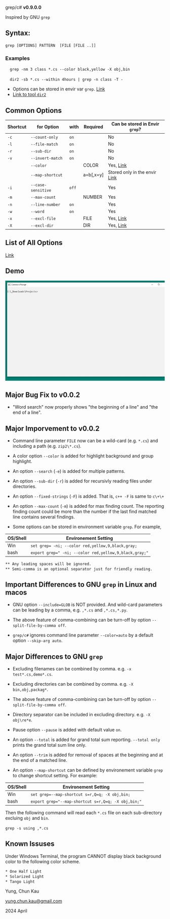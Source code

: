  grep/c#
**v0.9.0.0**

Inspired by GNU ```grep```

## Syntax:
```
grep [OPTIONS] PATTERN  [FILE [FILE ..]]

```

### Examples
```
  grep -nm 3 class *.cs --color black,yellow -X obj,bin

  dir2 -sb *.cs --within 4hours | grep -n class -T -
```

* Options can be stored in envir var ```grep```. [Link](https://github.com/ck-yung/grep/blob/master/docs/info-envir.md)
* [Link to tool ```dir2```](https://www.nuget.org/packages/dir2)

## Common Options

| Shortcut | for Option             | with         | Required  | Can be stored in Envir ```grep```?
| -------- | ----------             | ----         | --------  | ----------------------------------
| ```-c``` | ```--count-only```     | ```on```     |           | No
| ```-l``` | ```--file-match```     | ```on```     |           | No
| ```-r``` | ```--sub-dir```        | ```on```     |           | No
| ```-v``` | ```--invert-match```   | ```on```     |           | No
|          | ```--color```          |              | COLOR     | Yes, [Link](https://github.com/ck-yung/grep/blob/master/docs/info-color.md)
|          | ```--map-shortcut```   |              | a=b[,x=y] | Stored only in the envir [Link](https://github.com/ck-yung/grep/blob/master/docs/info-map-shortcut.md)
| ```-i``` | ```--case-sensitive``` | ```off```    |           | Yes
| ```-m``` | ```--max-count```      |              | NUMBER    | Yes
| ```-n``` | ```--line-number```    | ```on```     |           | Yes
| ```-w``` | ```--word```           | ```on```     |           | Yes
| ```-x``` | ```--excl-file```      |              | FILE      | Yes, [Link](https://github.com/ck-yung/grep/blob/master/docs/info-excl.md)
| ```-X``` | ```--excl-dir```       |              | DIR       | Yes, [Link](https://github.com/ck-yung/grep/blob/master/docs/info-excl.md)

## List of All Options
[Link](https://github.com/ck-yung/grep/blob/master/docs/info-all-options.md)

## Demo

![Color Feature](https://raw.githubusercontent.com/ck-yung/grep/master/images/help.gif)

## Major Bug Fix to v0.0.2

* "Word search" now properly shows "the beginning of a line" and "the end of a line".

## Major Imporvement to v0.0.2

* Command line parameter ```FILE``` now can be a wild-card (e.g. ```*.cs```) and including a path (e.g. ```zip2\*.cs```).

* A color option ```--color``` is added for highlight background and group highlight.

* An option ```--search``` (```-e```) is added for multiple patterns.

* An option ```--sub-dir``` (```-r```) is added for recursivly reading files under directories.

* An option ```--fixed-strings``` (```-F```) is added. That is, ```c++ -F``` is same to ```c\+\+```

* An option ```--max-count``` (```-m```) is added for max finding count. The reporting finding count could be more than the number if the last find matched line contains several findings.

* Some options can be stored in environment variable ```grep```. For example,

| OS/Shell  | Environement Setting |
| --------  | -------------------- |
| Win       | ```set grep= -ni; --color red,yellow,9,black,gray;``` |
| bash      | ```export grep=" -ni; --color red,yellow,9,black,gray;"``` |

    ** Any leading spaces will be ignored.
    ** Semi-comma is an optional separator just for friendly reading.


## Important Differences to GNU ```grep``` in Linux and macos

* GNU option ```--include=GLOB``` is NOT provided. And wild-card parameters can be leading by a comma, e.g. ```,*.cs``` and ```,*.cs,*.py```.

* The above feature of comma-combining can be turn-off by option ```--split-file-by-comma off```.

* ```grep/c#``` ignores command line parameter ```--color=auto``` by a default option ```--skip-arg auto```.

## Major Differences to GNU ```grep```

* Excluding filenames can be combined by comma. e.g. ```-x test*.cs,demo*.cs```.

* Excluding directories can be combined by comma. e.g. ```-X bin,obj,packag*```.

* The above feature of comma-combining can be turn-off by option ```--split-file-by-comma off```.

* Directory separator can be included in excluding directory. e.g. ```-X obj\re*e```.

* Pause option ```--pause``` is added with default value ```on```.

* An option ```--total``` is added for grand total sum reporting. ```--total only``` prints the grand total sum line only.

* An option ```--trim``` is added for removal of spaces at the beginning and at the end of a matched line.

* An option ```--map-shortcut``` can be defined by environement variable ```grep``` to change shortcut setting. For example:

| OS/Shell  | Environement Setting |
| --------  | -------------------- |
| Win       | ```set grep=--map-shortcut s=r,Q=q; -X obj,bin;``` |
| bash      | ```export grep="--map-shortcut s=r,Q=q; -X obj,bin;"``` |

Then the following command will read each ```*.cs``` file on each sub-directory excluing ```obj``` and ```bin```.

```grep -s using ,*.cs```

## Known Issuses

Under Windows Terminal, the program CANNOT display black background color to the following color scheme.

    * One Half Light
    * Solarized Light
    * Tango Light

Yung, Chun Kau

<yung.chun.kau@gmail.com>

2024 April
